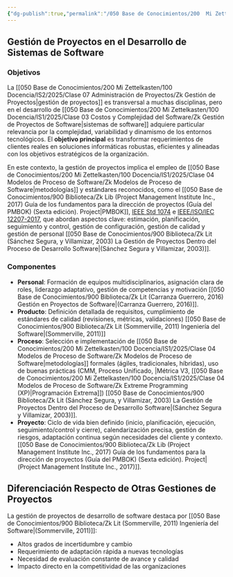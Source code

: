 ```yaml
---
{"dg-publish":true,"permalink":"/050 Base de Conocimientos/200  Mi Zettelkasten/100 Docencia/IS2/2025/Clase 07 Administración de Proyectos/Zk Gestión de Proyectos - En el Desarrollo de Sistemas de Software/"}
---
```


## Gestión de Proyectos en el Desarrollo de Sistemas de Software

### Objetivos

La [[050 Base de Conocimientos/200  Mi Zettelkasten/100 Docencia/IS2/2025/Clase 07 Administración de Proyectos/Zk Gestión de Proyectos\|gestión de proyectos]] es transversal a muchas disciplinas, pero en el desarrollo de [[050 Base de Conocimientos/200  Mi Zettelkasten/100 Docencia/IS1/2025/Clase 03 Costos y Complejidad del Software/Zk Gestión de Proyectos de Software\|sistemas de software]] adquiere particular relevancia por la complejidad, variabilidad y dinamismo de los entornos tecnológicos. El **objetivo principal** es transformar requerimientos de clientes reales en soluciones informáticas robustas, eficientes y alineadas con los objetivos estratégicos de la organización.

En este contexto, la gestión de proyectos implica el empleo de [[050 Base de Conocimientos/200  Mi Zettelkasten/100 Docencia/IS1/2025/Clase 04 Modelos de Proceso de Software/Zk Modelos de Proceso de Software\|metodologías]] y estándares reconocidos, como el [[050 Base de Conocimientos/900 Biblioteca/Zk Lib (Project Management Institute Inc., 2017) Guía de los fundamentos para la dirección de proyectos (Guía del PMBOK) (Sexta edición). Project\|PMBOK]], [IEEE Std 1074](https://www.google.com/url?sa=t&source=web&rct=j&opi=89978449&url=https://standards.ieee.org/ieee/1074/3580/&ved=2ahUKEwiZ_uiT-rWPAxXAILkGHe2aHK4QFnoECAoQAQ&usg=AOvVaw2QdG0NqR2229UYS-7dFTJh) e [IEEE/ISO/IEC 12207-2017](https://standards.ieee.org/ieee/12207/5672/), que abordan aspectos clave: estimación, planificación, seguimiento y control, gestión de configuración, gestión de calidad y gestión de personal [[050 Base de Conocimientos/900 Biblioteca/Zk Lit (Sánchez Segura, y Villamizar, 2003) La Gestión de Proyectos Dentro del Proceso de Desarrollo Software\|(Sánchez Segura y Villamizar, 2003)]].

### Componentes

- **Personal**: Formación de equipos multidisciplinarios, asignación clara de roles, liderazgo adaptativo, gestión de competencias y motivación [[050 Base de Conocimientos/900 Biblioteca/Zk Lit (Carranza Guerrero, 2016) Gestión en Proyectos de Software\|(Carranza Guerrero, 2016)]].
- **Producto**: Definición detallada de requisitos, cumplimiento de estándares de calidad (revisiones, métricas, validaciones) [[050 Base de Conocimientos/900 Biblioteca/Zk Lit (Sommerville, 2011) Ingeniería del Software\|(Sommerville, 2011)]]
- **Proceso**: Selección e implementación de [[050 Base de Conocimientos/200  Mi Zettelkasten/100 Docencia/IS1/2025/Clase 04 Modelos de Proceso de Software/Zk Modelos de Proceso de Software\|metodologías]] formales (ágiles, tradicionales, híbridas), uso de buenas prácticas (CMM, Proceso Unificado, |Métrica V3, [[050 Base de Conocimientos/200  Mi Zettelkasten/100 Docencia/IS1/2025/Clase 04 Modelos de Proceso de Software/Zk Extreme Programming (XP)\|Programación Extrema]]) [[050 Base de Conocimientos/900 Biblioteca/Zk Lit (Sánchez Segura, y Villamizar, 2003) La Gestión de Proyectos Dentro del Proceso de Desarrollo Software\|(Sánchez Segura y Villamizar, 2003)]].
- **Proyecto**: Ciclo de vida bien definido (inicio, planificación, ejecución, seguimiento/control y cierre), calendarización precisa, gestión de riesgos, adaptación continua según necesidades del cliente y contexto. [[050 Base de Conocimientos/900 Biblioteca/Zk Lib (Project Management Institute Inc., 2017) Guía de los fundamentos para la dirección de proyectos (Guía del PMBOK) (Sexta edición). Project\|(Project Management Institute Inc., 2017)]].

## Diferenciación Respecto de Otras Gestiones de Proyectos

La gestión de proyectos de desarrollo de software destaca por [[050 Base de Conocimientos/900 Biblioteca/Zk Lit (Sommerville, 2011) Ingeniería del Software\|(Sommerville, 2011)]]:

- Altos grados de incertidumbre y cambio
- Requerimiento de adaptación rápida a nuevas tecnologías
- Necesidad de evaluación constante de avance y calidad
- Impacto directo en la competitividad de las organizaciones